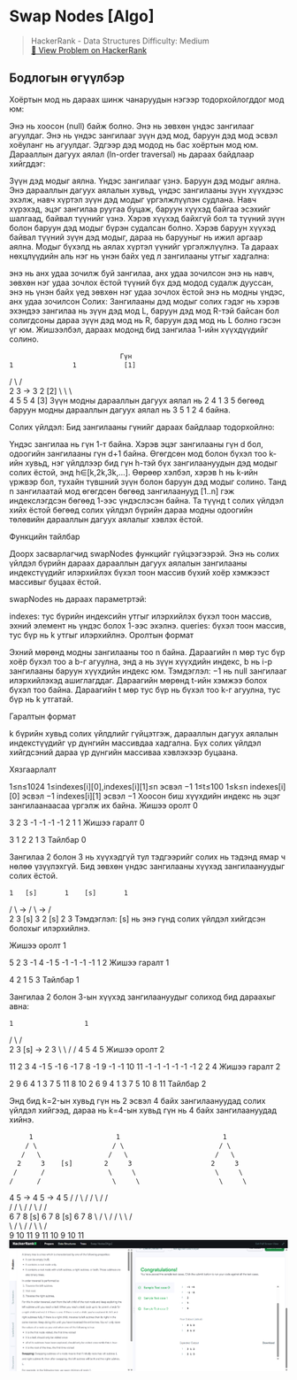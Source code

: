 # Swap Nodes [Algo]


> HackerRank - Data Structures 
> Difficulty: Medium  
> [🔗 View Problem on HackerRank](https://www.hackerrank.com/challenges/swap-nodes-algo/problem?isFullScreen=true)


## Бодлогын өгүүлбэр
Хоёртын мод нь дараах шинж чанаруудын нэгээр тодорхойлогддог мод юм:

Энэ нь хоосон (null) байж болно.
Энэ нь зөвхөн үндэс зангилааг агуулдаг.
Энэ нь үндэс зангилааг зүүн дэд мод, баруун дэд мод эсвэл хоёуланг нь агуулдаг. Эдгээр дэд модод нь бас хоёртын мод юм.
Дарааллын дагуух аялал (In-order traversal) нь дараах байдлаар хийгддэг:

Зүүн дэд модыг аялна.
Үндэс зангилааг үзнэ.
Баруун дэд модыг аялна.
Энэ дарааллын дагуух аялалын хувьд, үндэс зангилааны зүүн хүүхдээс эхэлж, навч хүртэл зүүн дэд модыг үргэлжлүүлэн судлана. Навч хүрэхэд, эцэг зангилаа руугаа буцаж, баруун хүүхэд байгаа эсэхийг шалгаад, байвал түүнийг үзнэ. Хэрэв хүүхэд байхгүй бол та түүний зүүн болон баруун дэд модыг бүрэн судалсан болно. Хэрэв баруун хүүхэд байвал түүний зүүн дэд модыг, дараа нь барууныг нь ижил аргаар аялна. Модыг бүхэлд нь аялах хүртэл үүнийг үргэлжлүүлнэ. Та дараах нөхцлүүдийн аль нэг нь үнэн байх үед л зангилааны утгыг хадгална:

энэ нь анх удаа зочилж буй зангилаа, анх удаа зочилсон
энэ нь навч, зөвхөн нэг удаа зочлох ёстой
түүний бүх дэд модод судалж дууссан, энэ нь үнэн байх үед зөвхөн нэг удаа зочлох ёстой
энэ нь модны үндэс, анх удаа зочилсон
Солих: Зангилааны дэд модыг солих гэдэг нь хэрэв эхэндээ зангилаа нь зүүн дэд мод L, баруун дэд мод R-тэй байсан бол солигдсоны дараа зүүн дэд мод нь R, баруун дэд мод нь L болно гэсэн үг юм.
Жишээлбэл, дараах модонд бид зангилаа 1-ийн хүүхдүүдийг солино.

                                Гүн
    1               1            [1]
   / \             / \
  2   3     ->    3   2          [2]
   \   \           \   \
    4   5           5   4        [3]
Зүүн модны дарааллын дагуух аялал нь 2 4 1 3 5 бөгөөд баруун модны дарааллын дагуух аялал нь 3 5 1 2 4 байна.

Солих үйлдэл:
Бид зангилааны гүнийг дараах байдлаар тодорхойлно:

Үндэс зангилаа нь гүн 1-т байна.
Хэрэв эцэг зангилааны гүн d бол, одоогийн зангилааны гүн d+1 байна. Өгөгдсөн мод болон бүхэл тоо k-ийн хувьд, нэг үйлдлээр бид гүн h-тэй бүх зангилаануудын дэд модыг солих ёстой, энд h∈[k,2k,3k,...]. Өөрөөр хэлбэл, хэрэв h нь k-ийн үржвэр бол, тухайн түвшний зүүн болон баруун дэд модыг солино.
Танд n зангилаатай мод өгөгдсөн бөгөөд зангилаанууд [1..n] гэж индекслэгдсэн бөгөөд 1-ээс үндэслэсэн байна. Та түүнд t солих үйлдэл хийх ёстой бөгөөд солих үйлдэл бүрийн дараа модны одоогийн төлөвийн дарааллын дагуух аялалыг хэвлэх ёстой.

Функцийн тайлбар

Доорх засварлагчид swapNodes функцийг гүйцээгээрэй. Энэ нь солих үйлдэл бүрийн дараах дарааллын дагуух аялалын зангилааны индекстүүдийг илэрхийлэх бүхэл тоон массив бүхий хоёр хэмжээст массивыг буцаах ёстой.

swapNodes нь дараах параметртэй:

indexes: тус бүрийн индексийн утгыг илэрхийлэх бүхэл тоон массив, эхний элемент нь үндэс болох 1-ээс эхэлнэ.
queries: бүхэл тоон массив, тус бүр нь k утгыг илэрхийлнэ.
Оролтын формат

Эхний мөрөнд модны зангилааны тоо n байна.
Дараагийн n мөр тус бүр хоёр бүхэл тоо a b-г агуулна, энд a нь зүүн хүүхдийн индекс, b нь i-р зангилааны баруун хүүхдийн индекс юм.
Тэмдэглэл: −1 нь null зангилааг илэрхийлэхэд ашиглагддаг.
Дараагийн мөрөнд t-ийн хэмжээ болох бүхэл тоо байна.
Дараагийн t мөр тус бүр нь бүхэл тоо k-г агуулна, тус бүр нь k утгатай.

Гаралтын формат

k бүрийн хувьд солих үйлдлийг гүйцэтгэж, дарааллын дагуух аялалын индекстүүдийг үр дүнгийн массивдаа хадгална. Бүх солих үйлдэл хийгдсэний дараа үр дүнгийн массиваа хэвлэхээр буцаана.

Хязгаарлалт

1≤n≤1024
1≤indexes[i][0],indexes[i][1]≤n эсвэл −1
1≤t≤100
1≤k≤n
indexes[i][0] эсвэл −1
indexes[i][1] эсвэл −1
Хоосон биш хүүхдийн индекс нь эцэг зангилаанаасаа үргэлж их байна.
Жишээ оролт 0

3
2 3
-1 -1
-1 -1
2
1
1
Жишээ гаралт 0

3 1 2
2 1 3
Тайлбар 0

Зангилаа 2 болон 3 нь хүүхэдгүй тул тэдгээрийг солих нь тэдэнд ямар ч нөлөө үзүүлэхгүй. Бид зөвхөн үндэс зангилааны хүүхэд зангилаануудыг солих ёстой.

    1   [s]       1    [s]       1
   / \      ->   / \        ->  / \
  2   3 [s]     3   2  [s]     2   3
Тэмдэглэл: [s] нь энэ гүнд солих үйлдэл хийгдсэн болохыг илэрхийлнэ.

Жишээ оролт 1

5
2 3
-1 4
-1 5
-1 -1
-1 -1
1
2
Жишээ гаралт 1

4 2 1 5 3
Тайлбар 1

Зангилаа 2 болон 3-ын хүүхэд зангилаануудыг солиход бид дараахыг авна:

    1                  1
   / \                / \
  2   3   [s]  ->    2   3
   \   \            /   /
    4   5          4   5
Жишээ оролт 2

11
2 3
4 -1
5 -1
6 -1
7 8
-1 9
-1 -1
10 11
-1 -1
-1 -1
-1 -1
2
2
4
Жишээ гаралт 2

2 9 6 4 1 3 7 5 11 8 10
2 6 9 4 1 3 7 5 10 8 11
Тайлбар 2

Энд бид k=2-ын хувьд гүн нь 2 эсвэл 4 байх зангилаануудад солих үйлдэл хийгээд, дараа нь k=4-ын хувьд гүн нь 4 байх зангилаануудад хийнэ.

         1                     1                          1
        / \                   / \                        / \
       /   \                 /   \                      /   \
      2     3    [s]        2     3                    2     3
     /      /                \     \                    \     \
    /      /                  \     \                    \     \
   4      5          ->        4     5          ->        4     5
  /      / \                  /     / \                  /     / \
 /      /   \                /     /   \                /     /   \
6      7     8   [s]        6     7     8   [s]        6     7     8
 \          / \            /           / \              \         / \
  \        /   \          /           /   \              \       /   \
   9      10   11        9           11   10              9     10   11
![alt text](<Screenshot 2025-06-10 144139.png>)